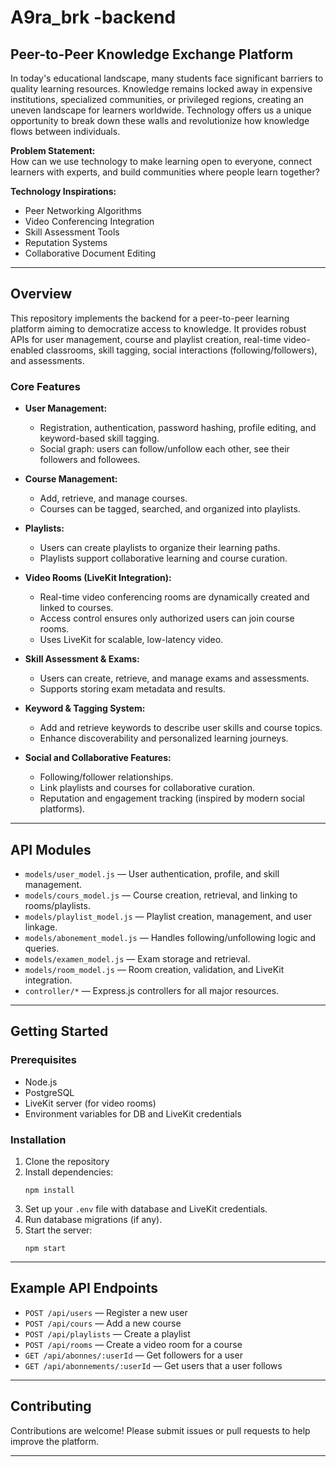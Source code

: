 # A9ra_brk -backend

## Peer-to-Peer Knowledge Exchange Platform

In today's educational landscape, many students face significant barriers to quality learning resources. Knowledge remains locked away in expensive institutions, specialized communities, or privileged regions, creating an uneven landscape for learners worldwide. Technology offers us a unique opportunity to break down these walls and revolutionize how knowledge flows between individuals.

**Problem Statement:**  
How can we use technology to make learning open to everyone, connect learners with experts, and build communities where people learn together?

**Technology Inspirations:**  
- Peer Networking Algorithms  
- Video Conferencing Integration  
- Skill Assessment Tools  
- Reputation Systems  
- Collaborative Document Editing

---

## Overview

This repository implements the backend for a peer-to-peer learning platform aiming to democratize access to knowledge. It provides robust APIs for user management, course and playlist creation, real-time video-enabled classrooms, skill tagging, social interactions (following/followers), and assessments.

### Core Features

- **User Management:**  
  - Registration, authentication, password hashing, profile editing, and keyword-based skill tagging.
  - Social graph: users can follow/unfollow each other, see their followers and followees.

- **Course Management:**  
  - Add, retrieve, and manage courses.
  - Courses can be tagged, searched, and organized into playlists.

- **Playlists:**  
  - Users can create playlists to organize their learning paths.
  - Playlists support collaborative learning and course curation.

- **Video Rooms (LiveKit Integration):**  
  - Real-time video conferencing rooms are dynamically created and linked to courses.
  - Access control ensures only authorized users can join course rooms.
  - Uses LiveKit for scalable, low-latency video.

- **Skill Assessment & Exams:**  
  - Users can create, retrieve, and manage exams and assessments.
  - Supports storing exam metadata and results.

- **Keyword & Tagging System:**  
  - Add and retrieve keywords to describe user skills and course topics.
  - Enhance discoverability and personalized learning journeys.

- **Social and Collaborative Features:**  
  - Following/follower relationships.
  - Link playlists and courses for collaborative curation.
  - Reputation and engagement tracking (inspired by modern social platforms).

---

## API Modules

- `models/user_model.js` — User authentication, profile, and skill management.
- `models/cours_model.js` — Course creation, retrieval, and linking to rooms/playlists.
- `models/playlist_model.js` — Playlist creation, management, and user linkage.
- `models/abonement_model.js` — Handles following/unfollowing logic and queries.
- `models/examen_model.js` — Exam storage and retrieval.
- `models/room_model.js` — Room creation, validation, and LiveKit integration.
- `controller/*` — Express.js controllers for all major resources.

---

## Getting Started

### Prerequisites

- Node.js
- PostgreSQL
- LiveKit server (for video rooms)
- Environment variables for DB and LiveKit credentials

### Installation

1. Clone the repository
2. Install dependencies:
   ```
   npm install
   ```
3. Set up your `.env` file with database and LiveKit credentials.
4. Run database migrations (if any).
5. Start the server:
   ```
   npm start
   ```

---

## Example API Endpoints

- `POST /api/users` — Register a new user
- `POST /api/cours` — Add a new course
- `POST /api/playlists` — Create a playlist
- `POST /api/rooms` — Create a video room for a course
- `GET /api/abonnes/:userId` — Get followers for a user
- `GET /api/abonnements/:userId` — Get users that a user follows

---

## Contributing

Contributions are welcome! Please submit issues or pull requests to help improve the platform.

---


